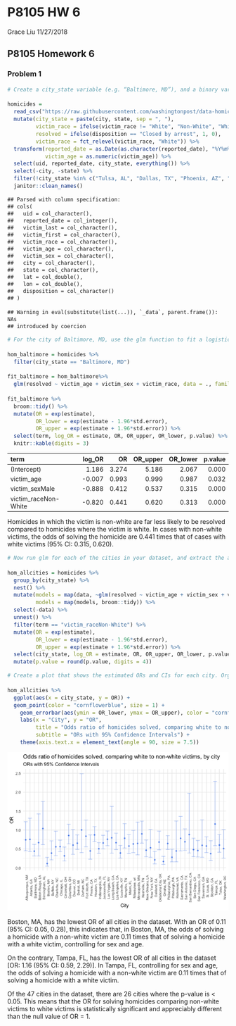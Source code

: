 P8105 HW 6
================
Grace Liu
11/27/2018

P8105 Homework 6
----------------

### Problem 1

``` r
# Create a city_state variable (e.g. “Baltimore, MD”), and a binary variable indicating whether the homicide is solved. Omit cities Dallas, TX; Phoenix, AZ; and Kansas City, MO – these don’t report victim race. Also omit Tulsa, AL – this is a data entry mistake. Modifiy victim_race to have categories white and non-white, with white as the reference category. Be sure that victim_age is numeric.

homicides = 
  read_csv("https://raw.githubusercontent.com/washingtonpost/data-homicides/master/homicide-data.csv") %>% 
  mutate(city_state = paste(city, state, sep = ", "),
         victim_race = ifelse(victim_race != "White", "Non-White", "White"),
         resolved = ifelse(disposition == "Closed by arrest", 1, 0),
         victim_race = fct_relevel(victim_race, "White")) %>% 
  transform(reported_date = as.Date(as.character(reported_date), "%Y%m%d"), 
            victim_age = as.numeric(victim_age)) %>% 
  select(uid, reported_date, city_state, everything()) %>% 
  select(-city, -state) %>% 
  filter(!city_state %in% c("Tulsa, AL", "Dallas, TX", "Phoenix, AZ", "Kansas City, MO")) %>% 
  janitor::clean_names()
```

    ## Parsed with column specification:
    ## cols(
    ##   uid = col_character(),
    ##   reported_date = col_integer(),
    ##   victim_last = col_character(),
    ##   victim_first = col_character(),
    ##   victim_race = col_character(),
    ##   victim_age = col_character(),
    ##   victim_sex = col_character(),
    ##   city = col_character(),
    ##   state = col_character(),
    ##   lat = col_double(),
    ##   lon = col_double(),
    ##   disposition = col_character()
    ## )

    ## Warning in eval(substitute(list(...)), `_data`, parent.frame()): NAs
    ## introduced by coercion

``` r
# For the city of Baltimore, MD, use the glm function to fit a logistic regression with resolved vs unresolved as the outcome and victim age, sex and race (as just defined) as predictors. Save the output of glm as an R object; apply the broom::tidy to this object; and obtain the estimate and confidence interval of the adjusted odds ratio for solving homicides comparing non-white victims to white victims keeping all other variables fixed.

hom_baltimore = homicides %>% 
  filter(city_state == "Baltimore, MD")

fit_baltimore = hom_baltimore%>% 
  glm(resolved ~ victim_age + victim_sex + victim_race, data = ., family = binomial()) 

fit_baltimore %>% 
  broom::tidy() %>% 
  mutate(OR = exp(estimate),
         OR_lower = exp(estimate - 1.96*std.error),
         OR_upper = exp(estimate + 1.96*std.error)) %>%
  select(term, log_OR = estimate, OR, OR_upper, OR_lower, p.value) %>% 
  knitr::kable(digits = 3)
```

| term                  |  log\_OR|     OR|  OR\_upper|  OR\_lower|  p.value|
|:----------------------|--------:|------:|----------:|----------:|--------:|
| (Intercept)           |    1.186|  3.274|      5.186|      2.067|    0.000|
| victim\_age           |   -0.007|  0.993|      0.999|      0.987|    0.032|
| victim\_sexMale       |   -0.888|  0.412|      0.537|      0.315|    0.000|
| victim\_raceNon-White |   -0.820|  0.441|      0.620|      0.313|    0.000|

Homicides in which the victim is non-white are far less likely to be resolved compared to homicides where the victim is white. In cases with non-white victims, the odds of solving the homicide are 0.441 times that of cases with white victims (95% CI: 0.315, 0.620).

``` r
# Now run glm for each of the cities in your dataset, and extract the adjusted odds ratio (and CI) for solving homicides comparing non-white victims to white victims. Do this within a “tidy” pipeline, making use of purrr::map, list columns, and unnest as necessary to create a dataframe with estimated ORs and CIs for each city.

hom_allcities = homicides %>%
  group_by(city_state) %>% 
  nest() %>% 
  mutate(models = map(data, ~glm(resolved ~ victim_age + victim_sex + victim_race, data = ., family = binomial())),
         models = map(models, broom::tidy)) %>% 
  select(-data) %>% 
  unnest() %>%
  filter(term == "victim_raceNon-White") %>% 
  mutate(OR = exp(estimate),
         OR_lower = exp(estimate - 1.96*std.error),
         OR_upper = exp(estimate + 1.96*std.error)) %>%
  select(city_state, log_OR = estimate, OR, OR_upper, OR_lower, p.value) %>% 
  mutate(p.value = round(p.value, digits = 4))
```

``` r
# Create a plot that shows the estimated ORs and CIs for each city. Organize cities according to estimated OR, and comment on the plot.

hom_allcities %>% 
  ggplot(aes(x = city_state, y = OR)) +
  geom_point(color = "cornflowerblue", size = 1) +
    geom_errorbar(aes(ymin = OR_lower, ymax = OR_upper), color = "cornflowerblue", alpha = 0.5) +
    labs(x = "City", y = "OR", 
         title = "Odds ratio of homicides solved, comparing white to non-white victims, by city",
         subtitle = "ORs with 95% Confidence Intervals") +
    theme(axis.text.x = element_text(angle = 90, size = 7.5))
```

![](p8105_hw6_gsl2116_files/figure-markdown_github/homicides%20all%20cities%20plot-1.png)

Boston, MA, has the lowest OR of all cities in the dataset. With an OR of 0.11 (95% CI: 0.05, 0.28), this indicates that, in Boston, MA, the odds of solving a homicide with a non-white victim are 0.11 times that of solving a homicide with a white victim, controlling for sex and age.

On the contrary, Tampa, FL, has the lowest OR of all cities in the dataset \[OR: 1.16 (95% CI: 0.59, 2.29)\]. In Tampa, FL, controlling for sex and age, the odds of solving a homicide with a non-white victim are 0.11 times that of solving a homicide with a white victim.

Of the 47 cities in the dataset, there are 26 cities where the p-value is &lt; 0.05. This means that the OR for solving homicides comparing non-white victims to white victims is statistically significant and appreciably different than the null value of OR = 1.
